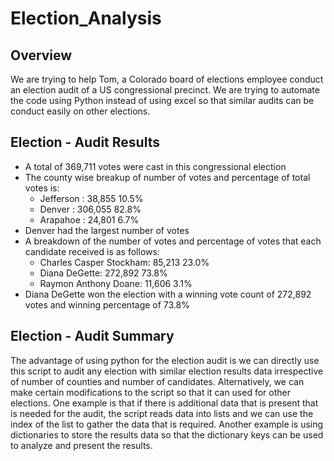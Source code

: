 # Election_Analysis

## Overview

We are trying to help Tom, a Colorado board of elections employee conduct an election audit of a US congressional precinct. We are trying to automate the code using Python instead of using excel so that similar audits can be conduct easily on other elections.

## Election - Audit Results

* A total of 369,711 votes were cast in this congressional election
* The county wise breakup of number of votes and percentage of total votes is:
  * Jefferson : 38,855  10.5%
  * Denver    : 306,055 82.8%
  * Arapahoe  : 24,801  6.7%
* Denver had the largest number of votes
* A breakdown of the number of votes and percentage of votes that each candidate received is as follows:
  * Charles Casper Stockham: 85,213 23.0%
  * Diana DeGette: 272,892 73.8%
  * Raymon Anthony Doane: 11,606 3.1%
* Diana DeGette won the election with a winning vote count of 272,892 votes and winning percentage of 73.8%



## Election - Audit Summary

The advantage of using python for the election audit is we can directly use this script to audit any election with similar election results data irrespective of number of counties and number of candidates. Alternatively, we can make certain modifications to the script so that it can used for other elections. One example is that if there is additional data that is present that is needed for the audit, the script reads data into lists and we can use the index of the list to gather the data that is required. Another example is using dictionaries to store the results data so that the dictionary keys can be used to analyze and present the results.
